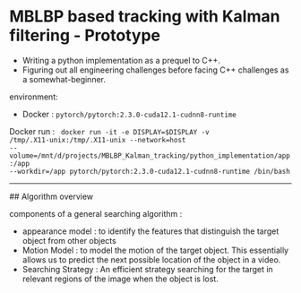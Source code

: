 # MBLBP based tracking with Kalman filtering - Prototype

- Writing a python implementation as a prequel to C++.
- Figuring out all engineering challenges before facing C++ challenges as a somewhat-beginner.

environment:
- Docker : <code>pytorch/pytorch:2.3.0-cuda12.1-cudnn8-runtime</code>

Docker run : <code> docker run -it -e DISPLAY=$DISPLAY -v /tmp/.X11-unix:/tmp/.X11-unix --network=host --volume=/mnt/d/projects/MBLBP_Kalman_tracking/python_implementation/app:/app --workdir=/app pytorch/pytorch:2.3.0-cuda12.1-cudnn8-runtime /bin/bash
</code>

<hr>
## Algorithm overview 

components of a general searching algorithm : 
- appearance model : to identify the features that distinguish the target object from other objects
- Motion Model : to model the motion of the target object. This essentially allows us to predict the next possible location of the object in a video.
- Searching Strategy : An efficient strategy searching for the target in relevant regions of the image  when the object is lost.
  
